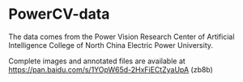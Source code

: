 # PowerCV-data
The data comes from the Power Vision Research Center of Artificial Intelligence College of North China Electric Power University.

Complete images and annotated files are available at https://pan.baidu.com/s/1YOpW65d-2HxFiECtZyaUpA (zb8b)
